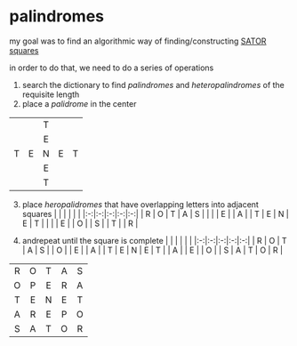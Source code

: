 # palindromes

my goal was to find an algorithmic way of finding/constructing [SATOR squares](https://en.wikipedia.org/wiki/Sator_Square)

in order to do that, we need to do a series of operations
1. search the dictionary to find *palindromes* and *heteropalindromes* of the requisite length
2. place a *palidrome* in the center

|   |   |   |   |   |
|:-:|:-:|:-:|:-:|:-:|
|   |   | T |   |   |
|   |   | E |   |   |
| T | E | N | E | T |
|   |   | E |   |   |
|   |   | T |   |   |

3. place *heropalidromes* that have overlapping letters into adjacent squares
|   |   |   |   |   |
|:-:|:-:|:-:|:-:|:-:|
| R | O | T | A | S |
|   |   | E |   | A |
| T | E | N | E | T |
|   |   | E |   | O |
| S |   | T |   | R |

4. andrepeat until the square is complete
|   |   |   |   |   |
|:-:|:-:|:-:|:-:|:-:|
| R | O | T | A | S |
| O |   | E |   | A |
| T | E | N | E | T |
| A |   | E |   | O |
| S | A | T | O | R |

|   |   |   |   |   |
|:-:|:-:|:-:|:-:|:-:|
| R | O | T | A | S |
| O | P | E | R | A |
| T | E | N | E | T |
| A | R | E | P | O |
| S | A | T | O | R |
